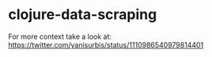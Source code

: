 # clojure-data-scraping

For more context take a look at: https://twitter.com/yanisurbis/status/1110986540979814401
